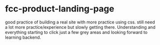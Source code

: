 # fcc-product-landing-page
good practice of building a real site with more practice using css. still need a lot more practice/experience but slowly getting there. Understanding and everything starting to click just a few grey areas and looking forward to learning backend. 

